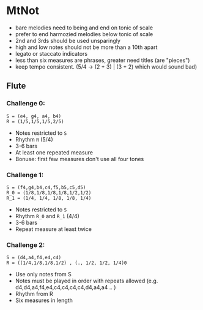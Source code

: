 MtNot
===

* bare melodies need to being and end on tonic of scale
* prefer to end harmozied melodies below tonic of scale
* 2nd and 3rds should be used unsparingly
* high and low notes should not be more than a 10th apart
* legato or staccato indicators
* less than six measures are phrases, greater need titles (are "pieces")
* keep tempo consistent. (5/4 -> (2 + 3) | (3 + 2) which would sound bad)

Flute
---

### Challenge 0:

```
S = (e4, g4, a4, b4)
R = (1/5,1/5,1/5,2/5)
```

* Notes restricted to `S`
* Rhythm `R` (5/4)
* 3-6 bars
* At least one repeated measure
* Bonuse: first few measures don't use all four tones


### Challenge 1:

```
S = (f4,g4,b4,c4,f5,b5,c5,d5)
R_0 = (1/8,1/8,1/8,1/8,1/2,1/2)
R_1 = (1/4, 1/4, 1/8, 1/8, 1/4)
```

* Notes restricted to `S`
* Rhythm `R_0` and `R_1` (4/4)
* 3-6 bars
* Repeat measure at least twice


### Challenge 2:

```
S = (d4,a4,f4,e4,c4)
R = ((1/4,1/8,1/8,1/2) , (., 1/2, 1/2, 1/4)0
```

* Use only notes from S
* Notes must be played in order with repeats allowed (e.g. d4,d4,a4,f4,e4,c4,c4,c4,c4,d4,a4,a4 .. )
* Rhythm from R
* Six measures in length

